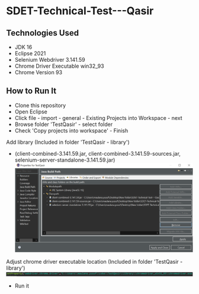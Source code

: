 # SDET-Technical-Test---Qasir


## Technologies Used
* JDK 16
* Eclipse 2021
* Selenium Webdriver 3.141.59
* Chrome Driver Executable win32_93
* Chrome Version 93

## How to Run It
* Clone this repository
* Open Eclipse
* Click file - import - general - Existing Projects into Workspace - next
* Browse folder 'TestQasir' - select folder
* Check 'Copy projects into workspace' - Finish

Add library (Included in folder 'TestQasir - library')
* (client-combined-3.141.59.jar, client-combined-3.141.59-sources.jar, selenium-server-standalone-3.141.59.jar)
![Example screenshot](./img/img.PNG)

Adjust chrome driver executable location (Included in folder 'TestQasir - library')
![Example screenshot](./img/img2.PNG)
* Run it
